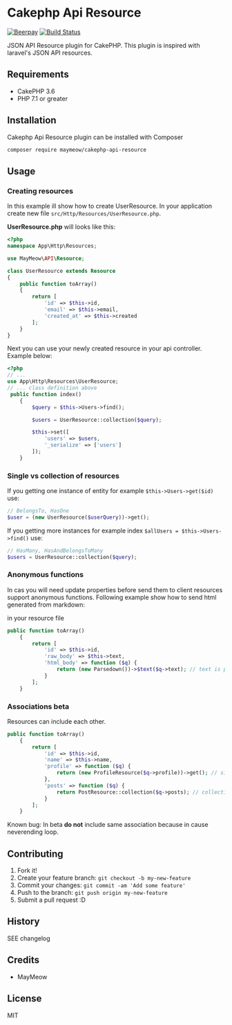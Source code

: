 # Cakephp Api Resource

[![Beerpay](https://beerpay.io/MayMeow/cakephp-api-resource/badge.svg)](https://beerpay.io/MayMeow/cakephp-api-resource)
[![Build Status](https://travis-ci.org/MayMeow/cakephp-api-resource.svg?branch=master)](https://travis-ci.org/MayMeow/cakephp-api-resource)

JSON API Resource plugin for CakePHP. This plugin is inspired with laravel's JSON API resources.

## Requirements

* CakePHP 3.6
* PHP 7.1 or greater

## Installation

Cakephp Api Resource plugin can be installed with Composer

```bash
composer require maymeow/cakephp-api-resource
```

## Usage

### Creating resources

In this example ill show how to create UserResource. In your application create new file `src/Http/Resources/UserResource.php`.

**UserResource.php** will looks like this:

```php
<?php
namespace App\Http\Resources;

use MayMeow\API\Resource;

class UserResource extends Resource
{
    public function toArray()
    {
        return [
            'id' => $this->id,
            'email' => $this->email,
            'created_at' => $this->created
        ];
    }
}
```

Next you can use your newly created resource in your api controller. Example below:

```php
<?php
// ...
use App\Http\Resources\UserResource;
// ... class definition above
 public function index()
    {
        $query = $this->Users->find();

        $users = UserResource::collection($query);

        $this->set([
            'users' => $users,
            '_serialize' => ['users']
        ]);
    }
```

### Single vs collection of resources

If you getting one instance of entity for example `$this->Users->get($id)` use:

```php
// BelongsTo, HasOne
$user = (new UserResource($userQuery))->get();
```

If you getting more instances for example index `$allUsers = $this->Users->find()` use:

```php
// HasMany, HasAndBelongsToMany
$users = UserResource::collection($query);
```

### Anonymous functions

In cas you will need update properties before send them to client resources support anonymous functions. Following example show how to send html generated from 
markdown:

in your resource file

```php
public function toArray()
    {
        return [
            'id' => $this->id,
            'raw_body' => $this->text,
            'html_body' => function ($q) {
                return (new Parsedown())->$text($q->text); // text is parsed before data is send to client
            }
        ];
    }
```

### Associations beta

Resources can include each other.

```php
public function toArray()
    {
        return [
            'id' => $this->id,
            'name' => $this->name,
            'profile' => function ($q) {
                return (new ProfileResource($q->profile))->get(); // single entity (belongsTo, HasOne)
            },
            'posts' => function ($q) {
                return PostResource::collection($q->posts); // collection of resources (hasMany)
            }
        ];
    }
```

Known bug: In beta **do not** include same association because in cause neverending loop.

## Contributing

1. Fork it!
2. Create your feature branch: `git checkout -b my-new-feature`
3. Commit your changes: `git commit -am 'Add some feature'`
4. Push to the branch: `git push origin my-new-feature`
5. Submit a pull request :D

## History

SEE changelog

## Credits

* MayMeow

## License

MIT